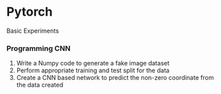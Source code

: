 # Pytorch
Basic Experiments
### Programming CNN
1. Write a Numpy code to generate a fake image dataset
2. Perform appropriate training and test split for the data
3. Create a CNN based network to predict the non-zero coordinate from the data created
